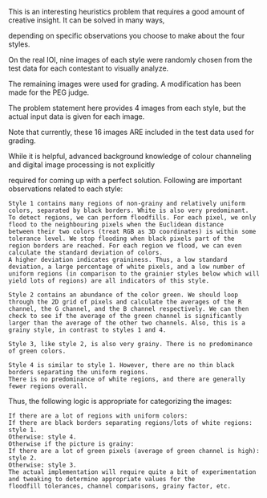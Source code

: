 This is an interesting heuristics problem that requires a good amount of creative insight. It can be solved in many ways, 

depending on specific observations you choose to make about the four styles.

On the real IOI, nine images of each style were randomly chosen from the test data for each contestant to visually analyze. 

The remaining images were used for grading. A modification has been made for the PEG judge. 

The problem statement here provides 4 images from each style, but the actual input data is given for each image. 

Note that currently, these 16 images ARE included in the test data used for grading.

While it is helpful, advanced background knowledge of colour channeling and digital image processing is not explicitly 

required for coming up with a perfect solution. Following are important observations related to each style:

```
Style 1 contains many regions of non-grainy and relatively uniform colors, separated by black borders. White is also very predominant. 
To detect regions, we can perform floodfills. For each pixel, we only flood to the neighbouring pixels when the Euclidean distance 
between their two colors (treat RGB as 3D coordinates) is within some tolerance level. We stop flooding when black pixels part of the 
region borders are reached. For each region we flood, we can even calculate the standard deviation of colors. 
A higher deviation indicates graininess. Thus, a low standard deviation, a large percentage of white pixels, and a low number of 
uniform regions (in comparison to the grainier styles below which will yield lots of regions) are all indicators of this style.
```
   
```
Style 2 contains an abundance of the color green. We should loop through the 2D grid of pixels and calculate the averages of the R 
channel, the G channel, and the B channel respectively. We can then check to see if the average of the green channel is significantly 
larger than the average of the other two channels. Also, this is a grainy style, in contrast to styles 1 and 4.
```
   
```
Style 3, like style 2, is also very grainy. There is no predominance of green colors.
```
   
```
Style 4 is similar to style 1. However, there are no thin black borders separating the uniform regions. 
There is no predominance of white regions, and there are generally fewer regions overall.
```
   

Thus, the following logic is appropriate for categorizing the images:

```
If there are a lot of regions with uniform colors:
If there are black borders separating regions/lots of white regions: style 1.
Otherwise: style 4.
Otherwise if the picture is grainy:
If there are a lot of green pixels (average of green channel is high): style 2.
Otherwise: style 3.
The actual implementation will require quite a bit of experimentation and tweaking to determine appropriate values for the 
floodfill tolerances, channel comparisons, grainy factor, etc.
```
